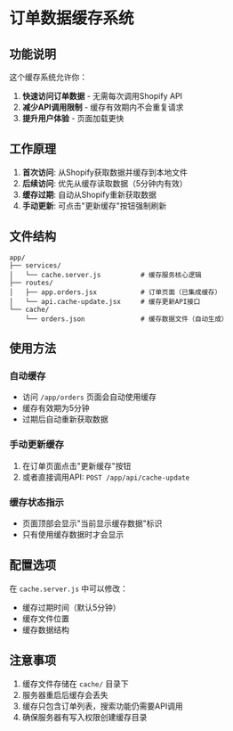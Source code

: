 # 订单数据缓存系统

## 功能说明

这个缓存系统允许你：
1. **快速访问订单数据** - 无需每次调用Shopify API
2. **减少API调用限制** - 缓存有效期内不会重复请求
3. **提升用户体验** - 页面加载更快

## 工作原理

1. **首次访问**: 从Shopify获取数据并缓存到本地文件
2. **后续访问**: 优先从缓存读取数据（5分钟内有效）
3. **缓存过期**: 自动从Shopify重新获取数据
4. **手动更新**: 可点击"更新缓存"按钮强制刷新

## 文件结构

```
app/
├── services/
│   └── cache.server.js          # 缓存服务核心逻辑
├── routes/
│   ├── app.orders.jsx           # 订单页面（已集成缓存）
│   └── api.cache-update.jsx     # 缓存更新API接口
└── cache/
    └── orders.json              # 缓存数据文件（自动生成）
```

## 使用方法

### 自动缓存
- 访问 `/app/orders` 页面会自动使用缓存
- 缓存有效期为5分钟
- 过期后自动重新获取数据

### 手动更新缓存
1. 在订单页面点击"更新缓存"按钮
2. 或者直接调用API: `POST /app/api/cache-update`

### 缓存状态指示
- 页面顶部会显示"当前显示缓存数据"标识
- 只有使用缓存数据时才会显示

## 配置选项

在 `cache.server.js` 中可以修改：
- 缓存过期时间（默认5分钟）
- 缓存文件位置
- 缓存数据结构

## 注意事项

1. 缓存文件存储在 `cache/` 目录下
2. 服务器重启后缓存会丢失
3. 缓存只包含订单列表，搜索功能仍需要API调用
4. 确保服务器有写入权限创建缓存目录
